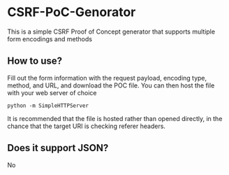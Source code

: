 # CSRF-PoC-Genorator
This is a simple CSRF Proof of Concept generator that supports multiple form encodings and methods

## How to use?
Fill out the form information with the request payload, encoding type, method, and URL, and download the POC file. You can then host the file with your web server of choice

```
python -m SimpleHTTPServer
```

It is recommended that the file is hosted rather than opened directly, in the chance that the target URI is checking referer headers.

## Does it support JSON?
No
